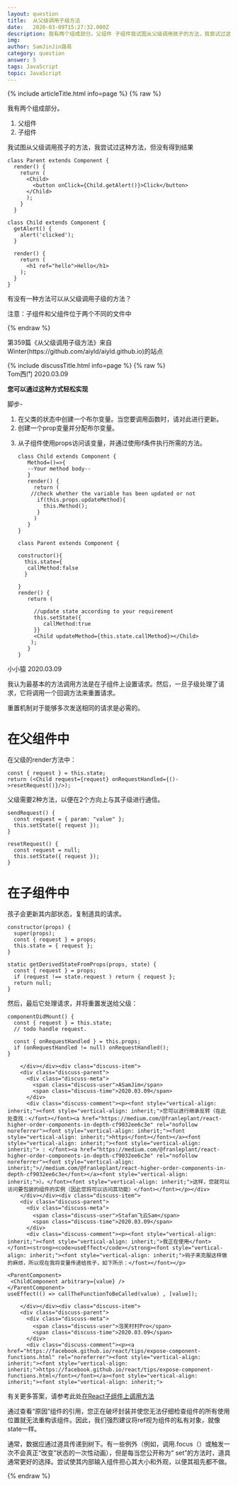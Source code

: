 ```yaml
---
layout: question
title:  从父级调用子级方法
date:   2020-03-09T15:27:32.000Z
description: 我有两个组成部分。父组件 子组件我试图从父级调用孩子的方法，我尝试过这种方法，但没有得到结果class Parent extends C...
img: 
author: SamJinJin路易
category: question
answer: 5
tags: JavaScript
topic: JavaScript
---
```

<div class="article-root">
  <div class="article">
    {% include articleTitle.html info=page %}
    {% raw %}
    <div class="article-content"><p><font style="vertical-align: inherit;"><font style="vertical-align: inherit;">我有两个组成部分。</font></font></p>

<ol>
<li><font style="vertical-align: inherit;"><font style="vertical-align: inherit;">父组件 </font></font></li>
<li><font style="vertical-align: inherit;"><font style="vertical-align: inherit;">子组件</font></font></li>
</ol>

<p><font style="vertical-align: inherit;"><font style="vertical-align: inherit;">我试图从父级调用孩子的方法，我尝试过这种方法，但没有得到结果</font></font></p>

<pre><code>class Parent extends Component {<font></font>
  render() {<font></font>
    return (<font></font>
      &lt;Child&gt;<font></font>
        &lt;button onClick={Child.getAlert()}&gt;Click&lt;/button&gt;<font></font>
      &lt;/Child&gt;<font></font>
      );<font></font>
    }<font></font>
  }<font></font>
<font></font>
class Child extends Component {<font></font>
  getAlert() {<font></font>
    alert('clicked');<font></font>
  }<font></font>
<font></font>
  render() {<font></font>
    return (<font></font>
      &lt;h1 ref="hello"&gt;Hello&lt;/h1&gt;<font></font>
    );<font></font>
  }<font></font>
}<font></font>
</code></pre>

<p><font style="vertical-align: inherit;"><font style="vertical-align: inherit;">有没有一种方法可以从父级调用子级的方法？</font></font></p>

<p><font style="vertical-align: inherit;"><font style="vertical-align: inherit;">注意：子组件和父组件位于两个不同的文件中 </font></font></p></div>
    {% endraw %}
  </div>
  <p class="winter_mark">第359篇《从父级调用子级方法》来自Winter(https://github.com/aiyld/aiyld.github.io)的站点</p>
  <div class="discuss-wrapper">
    {% include discussTitle.html info=page %}
    {% raw %}
    <div class="discuss-list">
    <div class="discuss-item">
        <div class="discuss-parent">
          <div class="discuss-meta">
            <span class="discuss-user">Tom西门</span>
            <span class="discuss-time">2020.03.09</span>
          </div>
          <div class="discuss-comment"><p><strong><font style="vertical-align: inherit;"><font style="vertical-align: inherit;">您可以通过这种方式轻松实现</font></font></strong></p>

<p><font style="vertical-align: inherit;"><font style="vertical-align: inherit;">脚步-</font></font></p>

<ol>
<li><font style="vertical-align: inherit;"><font style="vertical-align: inherit;">在父类的状态中创建一个布尔变量。</font><font style="vertical-align: inherit;">当您要调用函数时，请对此进行更新。</font></font></li>
<li><font style="vertical-align: inherit;"><font style="vertical-align: inherit;">创建一个prop变量并分配布尔变量。</font></font></li>
<li><p><font style="vertical-align: inherit;"><font style="vertical-align: inherit;">从子组件使用props访问该变量，并通过使用if条件执行所需的方法。</font></font></p>

<pre><code>class Child extends Component {<font></font>
   Method=()=&gt;{<font></font>
   --Your method body--<font></font>
   }<font></font>
   render() {<font></font>
     return (<font></font>
    //check whether the variable has been updated or not<font></font>
      if(this.props.updateMethod){<font></font>
        this.Method();<font></font>
      }<font></font>
     )<font></font>
   }<font></font>
}<font></font>
<font></font>
class Parent extends Component {<font></font>
<font></font>
constructor(){<font></font>
  this.state={<font></font>
   callMethod:false<font></font>
  }<font></font>
<font></font>
}<font></font>
render() {<font></font>
   return (<font></font>
<font></font>
     //update state according to your requirement<font></font>
     this.setState({<font></font>
        callMethod:true<font></font>
     }}<font></font>
     &lt;Child updateMethod={this.state.callMethod}&gt;&lt;/Child&gt;<font></font>
    );<font></font>
   }<font></font>
}<font></font>
</code></pre></li>
</ol></div>
        </div></div><div class="discuss-item">
        <div class="discuss-parent">
          <div class="discuss-meta">
            <span class="discuss-user">小小猿</span>
            <span class="discuss-time">2020.03.09</span>
          </div>
          <div class="discuss-comment"><p><font style="vertical-align: inherit;"><font style="vertical-align: inherit;">我认为最基本的方法调用方法是在子组件上设置请求。</font><font style="vertical-align: inherit;">然后，一旦子级处理了请求，它将调用一个回调方法来重置请求。</font></font></p>

<p><font style="vertical-align: inherit;"><font style="vertical-align: inherit;">重置机制对于能够多次发送相同的请求是必需的。</font></font></p>

<h1><font style="vertical-align: inherit;"><font style="vertical-align: inherit;">在父组件中</font></font></h1>

<p><font style="vertical-align: inherit;"><font style="vertical-align: inherit;">在父级的render方法中：</font></font></p>

<pre><code>const { request } = this.state;<font></font>
return (&lt;Child request={request} onRequestHandled={()-&gt;resetRequest()}/&gt;);<font></font>
</code></pre>

<p><font style="vertical-align: inherit;"><font style="vertical-align: inherit;">父级需要2种方法，以便在2个方向上与其子级进行通信。</font></font></p>

<pre><code>sendRequest() {<font></font>
  const request = { param: "value" };<font></font>
  this.setState({ request });<font></font>
}<font></font>
<font></font>
resetRequest() {<font></font>
  const request = null;<font></font>
  this.setState({ request });<font></font>
}<font></font>
</code></pre>

<h1><font style="vertical-align: inherit;"><font style="vertical-align: inherit;">在子组件中</font></font></h1>

<p><font style="vertical-align: inherit;"><font style="vertical-align: inherit;">孩子会更新其内部状态，复制道具的请求。</font></font></p>

<pre><code>constructor(props) {<font></font>
  super(props);<font></font>
  const { request } = props;<font></font>
  this.state = { request };<font></font>
}<font></font>
<font></font>
static getDerivedStateFromProps(props, state) {<font></font>
  const { request } = props;<font></font>
  if (request !== state.request ) return { request };<font></font>
  return null;<font></font>
}<font></font>
</code></pre>

<p><font style="vertical-align: inherit;"><font style="vertical-align: inherit;">然后，最后它处理请求，并将重置发送给父级：</font></font></p>

<pre><code>componentDidMount() {<font></font>
  const { request } = this.state;<font></font>
  // todo handle request.<font></font>
<font></font>
  const { onRequestHandled } = this.props;<font></font>
  if (onRequestHandled != null) onRequestHandled();<font></font>
}<font></font>
</code></pre></div>
        </div></div><div class="discuss-item">
        <div class="discuss-parent">
          <div class="discuss-meta">
            <span class="discuss-user">ASamJim</span>
            <span class="discuss-time">2020.03.09</span>
          </div>
          <div class="discuss-comment"><p><font style="vertical-align: inherit;"><font style="vertical-align: inherit;">您可以进行继承反转（在此处查找：</font></font><a href="https://medium.com/@franleplant/react-higher-order-components-in-depth-cf9032ee6c3e" rel="nofollow noreferrer"><font style="vertical-align: inherit;"><font style="vertical-align: inherit;">https</font></font></a><font style="vertical-align: inherit;"><font style="vertical-align: inherit;"> : </font><a href="https://medium.com/@franleplant/react-higher-order-components-in-depth-cf9032ee6c3e" rel="nofollow noreferrer"><font style="vertical-align: inherit;">//medium.com/@franleplant/react-higher-order-components-in-depth-cf9032ee6c3e</font></a><font style="vertical-align: inherit;">）。</font><font style="vertical-align: inherit;">这样，您就可以访问要包装的组件的实例（因此您将可以访问其功能）</font></font></p></div>
        </div></div><div class="discuss-item">
        <div class="discuss-parent">
          <div class="discuss-meta">
            <span class="discuss-user">Stafan飞云Sam</span>
            <span class="discuss-time">2020.03.09</span>
          </div>
          <div class="discuss-comment"><p><font style="vertical-align: inherit;"><font style="vertical-align: inherit;">我正在使用</font></font><strong><code>useEffect</code></strong><font style="vertical-align: inherit;"><font style="vertical-align: inherit;">钩子来克服这样做的麻烦，所以现在我将变量传递给孩子，如下所示：</font></font></p>

<pre><code>&lt;ParentComponent&gt;<font></font>
 &lt;ChildComponent arbitrary={value} /&gt;<font></font>
&lt;/ParentComponent&gt;<font></font>
useEffect(() =&gt; callTheFunctionToBeCalled(value) , [value]);<font></font>
</code></pre></div>
        </div></div><div class="discuss-item">
        <div class="discuss-parent">
          <div class="discuss-meta">
            <span class="discuss-user">泡芙村村Pro</span>
            <span class="discuss-time">2020.03.09</span>
          </div>
          <div class="discuss-comment"><p><a href="https://facebook.github.io/react/tips/expose-component-functions.html" rel="noreferrer"><font style="vertical-align: inherit;"><font style="vertical-align: inherit;">https://facebook.github.io/react/tips/expose-component-functions.html</font></font></a><font style="vertical-align: inherit;"><font style="vertical-align: inherit;"> 
有关更多答案，请参考此处</font></font><a href="https://stackoverflow.com/questions/33487740/call-methods-on-react-children-components"><font style="vertical-align: inherit;"><font style="vertical-align: inherit;">在React子组件上调用方法</font></font></a></p>

<p><font style="vertical-align: inherit;"><font style="vertical-align: inherit;">通过查看“原因”组件的引用，您正在破坏封装并使您无法仔细检查组件的所有使用位置就无法重构该组件。</font><font style="vertical-align: inherit;">因此，我们强烈建议将ref视为组件的私有对象，就像state一样。</font></font></p>

<p><font style="vertical-align: inherit;"><font style="vertical-align: inherit;">通常，数据应通过道具传递到树下。</font><font style="vertical-align: inherit;">有一些例外（例如，调用.focus（）或触发一次不会真正“改变”状态的一次性动画），但是每当您公开称为“ set”的方法时，道具通常更好的选择。</font><font style="vertical-align: inherit;">尝试使其内部输入组件担心其大小和外观，以便其祖先都不做。</font></font></p></div>
        </div></div>
    </div>
    {% endraw %}
  </div>
<div>
